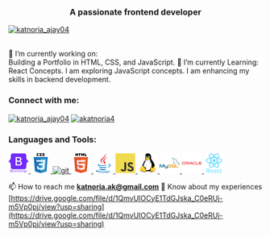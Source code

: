 <!--
**akatnoria/akatnoria** is a ✨ _special_ ✨ repository because its `README.md` (this file) appears on your GitHub profile.
-->

<h3 align="center">A passionate frontend developer </h3>

<p align="left"> <a href="https://twitter.com/katnoria_ajay04" target="blank"><img src="https://img.shields.io/twitter/follow/katnoria_ajay04?logo=twitter&style=for-the-badge" alt="katnoria_ajay04" /></a> </p>
<br>🔭 I’m currently working on: </br>
Building a Portfolio in HTML, CSS, and JavaScript.
🌱 I’m currently Learning:
 React Concepts.
I am exploring JavaScript concepts. 
I am enhancing my skills in backend development. 

<h3 align="left">Connect with me:</h3>
<p align="left">
<a href="https://twitter.com/katnoria_ajay04" target="blank"><img align="center" src="https://raw.githubusercontent.com/rahuldkjain/github-profile-readme-generator/master/src/images/icons/Social/twitter.svg" alt="katnoria_ajay04" height="30" width="40" /></a>
<a href="https://linkedin.com/in/akatnoria4" target="blank"><img align="center" src="https://raw.githubusercontent.com/rahuldkjain/github-profile-readme-generator/master/src/images/icons/Social/linked-in-alt.svg" alt="akatnoria4" height="30" width="40" /></a>
</p>

<h3 align="left">Languages and Tools:</h3>
<p align="left"> <a href="https://getbootstrap.com" target="_blank" rel="noreferrer"> <img src="https://raw.githubusercontent.com/devicons/devicon/master/icons/bootstrap/bootstrap-plain-wordmark.svg" alt="bootstrap" width="40" height="40"/> </a> <a href="https://www.w3schools.com/css/" target="_blank" rel="noreferrer"> <img src="https://raw.githubusercontent.com/devicons/devicon/master/icons/css3/css3-original-wordmark.svg" alt="css3" width="40" height="40"/> </a> <a href="https://git-scm.com/" target="_blank" rel="noreferrer"> <img src="https://www.vectorlogo.zone/logos/git-scm/git-scm-icon.svg" alt="git" width="40" height="40"/> </a> <a href="https://www.w3.org/html/" target="_blank" rel="noreferrer"> <img src="https://raw.githubusercontent.com/devicons/devicon/master/icons/html5/html5-original-wordmark.svg" alt="html5" width="40" height="40"/> </a> <a href="https://www.java.com" target="_blank" rel="noreferrer"> <img src="https://raw.githubusercontent.com/devicons/devicon/master/icons/java/java-original.svg" alt="java" width="40" height="40"/> </a> <a href="https://developer.mozilla.org/en-US/docs/Web/JavaScript" target="_blank" rel="noreferrer"> <img src="https://raw.githubusercontent.com/devicons/devicon/master/icons/javascript/javascript-original.svg" alt="javascript" width="40" height="40"/> </a> <a href="https://www.linux.org/" target="_blank" rel="noreferrer"> <img src="https://raw.githubusercontent.com/devicons/devicon/master/icons/linux/linux-original.svg" alt="linux" width="40" height="40"/> </a> <a href="https://www.mysql.com/" target="_blank" rel="noreferrer"> <img src="https://raw.githubusercontent.com/devicons/devicon/master/icons/mysql/mysql-original-wordmark.svg" alt="mysql" width="40" height="40"/> </a> <a href="https://www.oracle.com/" target="_blank" rel="noreferrer"> <img src="https://raw.githubusercontent.com/devicons/devicon/master/icons/oracle/oracle-original.svg" alt="oracle" width="40" height="40"/> </a> <a href="https://reactjs.org/" target="_blank" rel="noreferrer"> <img src="https://raw.githubusercontent.com/devicons/devicon/master/icons/react/react-original-wordmark.svg" alt="react" width="40" height="40"/> </a> </p>

📫 How to reach me **katnoria.ak@gmail.com**
📄 Know about my experiences [https://drive.google.com/file/d/1QmvUIOCyE1TdGJska_C0eRUj-m5Vp0pj/view?usp=sharing](https://drive.google.com/file/d/1QmvUIOCyE1TdGJska_C0eRUj-m5Vp0pj/view?usp=sharing)
